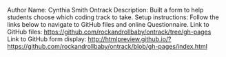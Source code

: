 Author Name:  Cynthia Smith
Ontrack Description:  Built a form to help students choose which coding track to take.
Setup instructions:  Follow the links below to navigate to GitHub files and online Questionnaire.
Link to GitHub files:  https://github.com/rockandrollbaby/ontrack/tree/gh-pages
Link to GitHub form display:  http://htmlpreview.github.io/?https://github.com/rockandrollbaby/ontrack/blob/gh-pages/index.html
